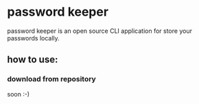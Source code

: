 # password keeper

password keeper is an open source CLI application for store your passwords locally.

## how to use:

### download from repository
soon :-)

### 